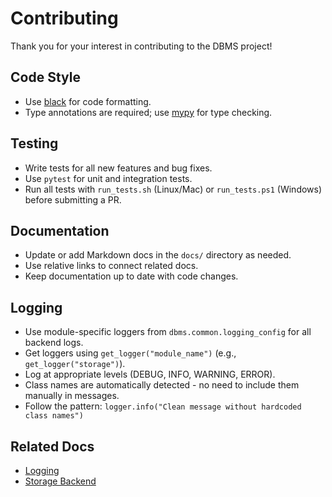 # Contributing

Thank you for your interest in contributing to the DBMS project!

## Code Style
- Use [black](https://github.com/psf/black) for code formatting.
- Type annotations are required; use [mypy](http://mypy-lang.org/) for type checking.

## Testing
- Write tests for all new features and bug fixes.
- Use `pytest` for unit and integration tests.
- Run all tests with `run_tests.sh` (Linux/Mac) or `run_tests.ps1` (Windows) before submitting a PR.

## Documentation
- Update or add Markdown docs in the `docs/` directory as needed.
- Use relative links to connect related docs.
- Keep documentation up to date with code changes.

## Logging
- Use module-specific loggers from `dbms.common.logging_config` for all backend logs.
- Get loggers using `get_logger("module_name")` (e.g., `get_logger("storage")`).
- Log at appropriate levels (DEBUG, INFO, WARNING, ERROR).
- Class names are automatically detected - no need to include them manually in messages.
- Follow the pattern: `logger.info("Clean message without hardcoded class names")`

## Related Docs
- [Logging](explanation/logging.md)
- [Storage Backend](explanation/storage.md)
